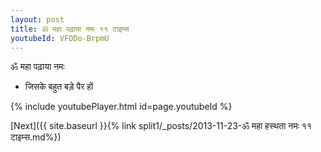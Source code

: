 ```yaml
---
layout: post
title: ॐ महा पढ़ाया नमः ११ टाइम्स
youtubeId: VFODo-BrpmU
---
```

 
 
 ॐ महा पढ़ाया नमः  
 
 -  जिसके बहुत बड़े पैर हों 
 
  
 
  
 
 
 
 
 
 


{% include youtubePlayer.html id=page.youtubeId %}
 
[Next]({{ site.baseurl }}{% link  split1/_posts/2013-11-23-ॐ महा हस्थता नमः ११ टाइम्स.md%})
 
